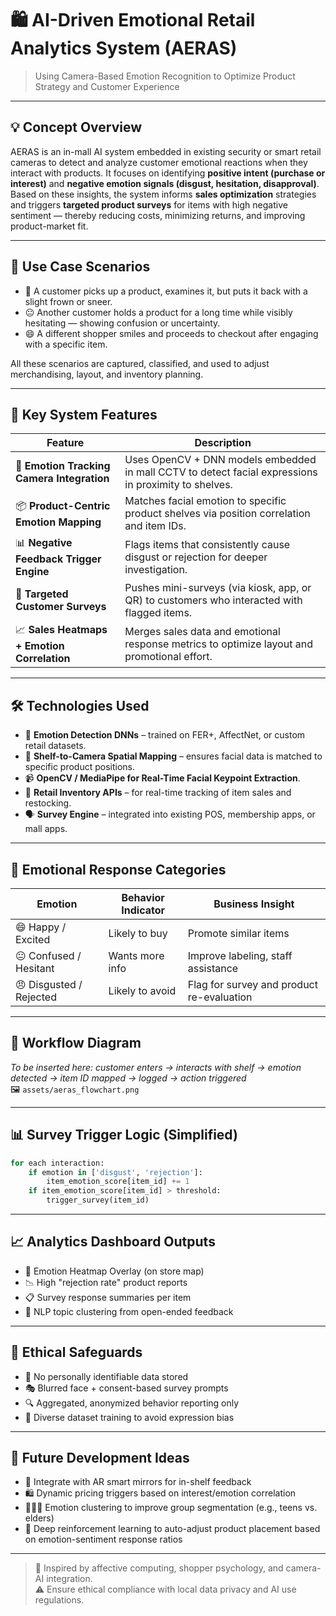 # 🛍️ AI-Driven Emotional Retail Analytics System (AERAS)  
> Using Camera-Based Emotion Recognition to Optimize Product Strategy and Customer Experience

---

## 💡 Concept Overview  
AERAS is an in-mall AI system embedded in existing security or smart retail cameras to detect and analyze customer emotional reactions when they interact with products. It focuses on identifying **positive intent (purchase or interest)** and **negative emotion signals (disgust, hesitation, disapproval)**. Based on these insights, the system informs **sales optimization** strategies and triggers **targeted product surveys** for items with high negative sentiment — thereby reducing costs, minimizing returns, and improving product-market fit.

---

## 🎯 Use Case Scenarios

- 🧍 A customer picks up a product, examines it, but puts it back with a slight frown or sneer.  
- 😐 Another customer holds a product for a long time while visibly hesitating — showing confusion or uncertainty.  
- 😄 A different shopper smiles and proceeds to checkout after engaging with a specific item.  

All these scenarios are captured, classified, and used to adjust merchandising, layout, and inventory planning.

---

## 🧬 Key System Features

| Feature | Description |
|--------|-------------|
| 🎥 **Emotion Tracking Camera Integration** | Uses OpenCV + DNN models embedded in mall CCTV to detect facial expressions in proximity to shelves. |
| 📦 **Product-Centric Emotion Mapping** | Matches facial emotion to specific product shelves via position correlation and item IDs. |
| 📊 **Negative Feedback Trigger Engine** | Flags items that consistently cause disgust or rejection for deeper investigation. |
| 🧪 **Targeted Customer Surveys** | Pushes mini-surveys (via kiosk, app, or QR) to customers who interacted with flagged items. |
| 📈 **Sales Heatmaps + Emotion Correlation** | Merges sales data and emotional response metrics to optimize layout and promotional effort. |

---

## 🛠️ Technologies Used

- 🤖 **Emotion Detection DNNs** – trained on FER+, AffectNet, or custom retail datasets.  
- 📍 **Shelf-to-Camera Spatial Mapping** – ensures facial data is matched to specific product positions.  
- 📹 **OpenCV / MediaPipe for Real-Time Facial Keypoint Extraction**.  
- 📶 **Retail Inventory APIs** – for real-time tracking of item sales and restocking.  
- 🗣️ **Survey Engine** – integrated into existing POS, membership apps, or mall apps.

---

## 🧠 Emotional Response Categories

| Emotion | Behavior Indicator | Business Insight |
|--------|--------------------|------------------|
| 😄 Happy / Excited | Likely to buy | Promote similar items |
| 😐 Confused / Hesitant | Wants more info | Improve labeling, staff assistance |
| 😠 Disgusted / Rejected | Likely to avoid | Flag for survey and product re-evaluation |

---

## 🧾 Workflow Diagram  
*To be inserted here: customer enters → interacts with shelf → emotion detected → item ID mapped → logged → action triggered*  
🖼️ `assets/aeras_flowchart.png`

---

## 📊 Survey Trigger Logic (Simplified)

```python
for each interaction:
    if emotion in ['disgust', 'rejection']:
        item_emotion_score[item_id] += 1
    if item_emotion_score[item_id] > threshold:
        trigger_survey(item_id)
```

---

## 📈 Analytics Dashboard Outputs

- 🧭 Emotion Heatmap Overlay (on store map)  
- 📉 High "rejection rate" product reports  
- 📋 Survey response summaries per item  
- 💬 NLP topic clustering from open-ended feedback

---

## 🔐 Ethical Safeguards

- 🙈 No personally identifiable data stored  
- 🎭 Blurred face + consent-based survey prompts  
- 🔍 Aggregated, anonymized behavior reporting only  
- 👥 Diverse dataset training to avoid expression bias

---

## 📘 Future Development Ideas

- 🤝 Integrate with AR smart mirrors for in-shelf feedback  
- 🛍️ Dynamic pricing triggers based on interest/emotion correlation  
- 🧑‍🤝‍🧑 Emotion clustering to improve group segmentation (e.g., teens vs. elders)  
- 🧠 Deep reinforcement learning to auto-adjust product placement based on emotion-sentiment response ratios  

---

> 🧠 Inspired by affective computing, shopper psychology, and camera-AI integration.  
> ⚠️ Ensure ethical compliance with local data privacy and AI use regulations.
